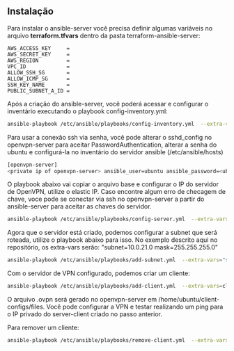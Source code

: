 ## Instalação

Para instalar o ansible-server você precisa definir algumas variáveis no arquivo **terraform.tfvars** dentro da pasta terraform-ansible-server:

```
AWS_ACCESS_KEY     =
AWS_SECRET_KEY     =
AWS_REGION         =
VPC_ID             =
ALLOW_SSH_SG       =
ALLOW_ICMP_SG      =
SSH_KEY_NAME       =
PUBLIC_SUBNET_A_ID =
```

Após a criação do ansible-server, você poderá acessar e configurar o inventário executando o playbook config-inventory.yml:

```bash
ansible-playbook /etc/ansible/playbooks/config-inventory.yml  --extra-vars=openvpn_server_ip=<PRIVATE IP OF OPENVPN SERVER>
```

Para usar a conexão ssh via senha, você pode alterar o sshd_config no openvpn-server para aceitar PasswordAuthentication, alterar a senha do ubuntu e configurá-la no inventário do servidor ansible (/etc/ansible/hosts)

```bash
[openvpn-server]
<private ip of openvpn-server> ansible_user=ubuntu ansible_password=<ubuntu password>
```

O playbook abaixo vai copiar o arquivo base e configurar o IP do servidor de OpenVPN, utilize o elastic IP. Caso encontre algum erro de checagem de chave, voce pode se conectar via ssh no openvpn-server a partir do ansible-server para aceitar as chaves do servidor.

```bash
ansible-playbook /etc/ansible/playbooks/config-server.yml  --extra-vars=openvpn_server_ip=<ELASTIC IP OF OPENVPN SERVER>
```

Agora que o servidor está criado, podemos configurar a subnet que será roteada, utilize o playbook abaixo para isso. No exemplo descrito aqui no repositório, os extra-vars serão: "subnet=10.0.21.0 mask=255.255.255.0"


```bash
ansible-playbook /etc/ansible/playbooks/add-subnet.yml  --extra-vars="subnet=<SUBNET> mask=<MASK>"
```

Com o servidor de VPN configurado, podemos criar um cliente:

```bash
ansible-playbook /etc/ansible/playbooks/add-client.yml  --extra-vars=client_name=<client name>
```

O arquivo .ovpn será gerado no openvpn-server em /home/ubuntu/client-configs/files. Você pode configurar a VPN e testar realizando um ping para o IP privado do server-client criado no passo anterior.

Para remover um cliente:

```bash
ansible-playbook /etc/ansible/playbooks/remove-client.yml  --extra-vars="client_name=<cliente name>"
```